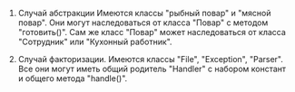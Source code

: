 1) Случай абстракции
  Имеются классы "рыбный повар" и "мясной повар". Они могут наследоваться от класса "Повар" с методом "готовить()". 
  Сам же класс "Повар" может наследоваться от класса "Сотрудник" или "Кухонный работник".
  
  
2) Случай факторизации. 
  Имеются классы "File", "Exception", "Parser".
  Все они могут иметь общий родитель "Handler" с набором констант и общего метода "handle()".
